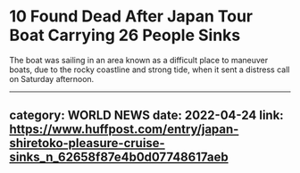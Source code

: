 # 10 Found Dead After Japan Tour Boat Carrying 26 People Sinks

The boat was sailing in an area known as a difficult place to maneuver boats, due to the rocky coastline and strong tide, when it sent a distress call on Saturday afternoon.

---
category: WORLD NEWS
date: 2022-04-24
link: https://www.huffpost.com/entry/japan-shiretoko-pleasure-cruise-sinks_n_62658f87e4b0d07748617aeb
---
